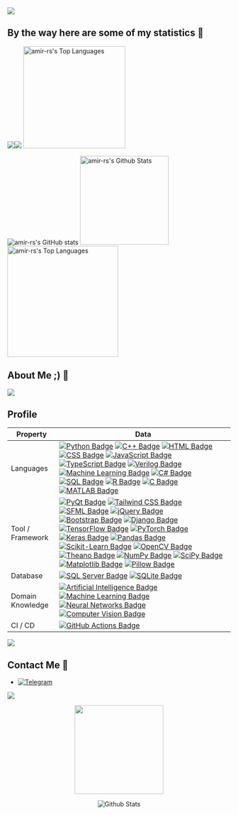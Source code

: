 <div align="center" style="display:flex;">
 <img align="center" src="https://github-widgetbox.vercel.app/api/profile?username=amir-rs&data=followers,repositories,stars,commits&theme=radical" />
</div>

## By the way here are some of my statistics 🚀

![](https://github-profile-summary-cards.vercel.app/api/cards/repos-per-language?username=amir-rs&theme=radical)![](https://github-profile-summary-cards.vercel.app/api/cards/most-commit-language?username=amir-rs&theme=radical)
<a href="https://github.com/amir-rs"><img alt="amir-rs's Top Languages" src="https://github-readme-stats.vercel.app/api/top-langs/?username=amir-rs&langs_count=10&layout=compact&theme=radical&hide_border=true" height="230px" /></a>

![amir-rs's GitHub stats](https://github-readme-stats.vercel.app/api?username=amir-rs&theme=radical&show_icons=true&hide_border=true)
<a href="https://github.com/amir-rs"><img alt="amir-rs's Github Stats" src="https://github-readme-streak-stats.herokuapp.com?user=amir-rs&theme=radical&hide_border=true" height="200px" /></a>
<a href="https://github.com/amir-rs"><img alt="amir-rs's Top Languages" src="http://github-profile-summary-cards.vercel.app/api/cards/profile-details?username=amir-rs&theme=radical" height="250px"/></a>

## About Me ;) 💫



<a href="https://www.youtube.com/watch?v=dQw4w9WgXcQ"><img src="https://user-images.githubusercontent.com/73097560/115834477-dbab4500-a447-11eb-908a-139a6edaec5c.gif"></a>

<!-- sample badge demo https://simpleicons.org/ -->
## Profile
Property                 | Data  
-------------------------|------
Languages                | [![Python Badge](https://img.shields.io/badge/-Python-3776AB?style=flat&logo=Python&logoColor=white)](https://github.com/search?l=Python&q=user%3Azmcx16&type=Repositories) [![C++ Badge](https://img.shields.io/badge/-C++-00599C?style=flat&logo=C%2B%2B&logoColor=white)](https://github.com/search?q=user%3Azmcx16&type=Repositories) [![HTML Badge](https://img.shields.io/badge/-HTML-E34F26?style=flat&logo=HTML5&logoColor=white)](https://github.com/search?q=user%3Azmcx16&type=Repositories) [![CSS Badge](https://img.shields.io/badge/-CSS-1572B6?style=flat&logo=CSS3&logoColor=white)](https://github.com/search?q=user%3Azmcx16&type=Repositories) [![JavaScript Badge](https://img.shields.io/badge/-JavaScript-F7DF1E?style=flat&logo=JavaScript&logoColor=white)](https://github.com/search?l=JavaScript&q=user%3Azmcx16&type=Repositories) [![TypeScript Badge](https://img.shields.io/badge/-TypeScript-007ACC?style=flat&logo=TypeScript&logoColor=white)](https://github.com/search?q=user%3Azmcx16&type=Repositories) [![Verilog Badge](https://img.shields.io/badge/-Verilog-4479A1?style=flat&logo=SystemVerilog&logoColor=white)](https://github.com/search?q=user%3Azmcx16&type=Repositories) [![Machine Learning Badge](https://img.shields.io/badge/-Machine%20Learning-01D277?style=flat&logoColor=white)](https://github.com/zmcx16/AxisTradeCult) [![C# Badge](https://img.shields.io/badge/-C%23-239120?style=flat&logo=C-Sharp&logoColor=white)](https://github.com/search?l=C%23&q=user%3Azmcx16&type=Repositories) [![SQL Badge](https://img.shields.io/badge/-SQL-CC2927?style=flat&logo=microsoftsqlserver&logoColor=white)](https://github.com/search?q=user%3Azmcx16&type=Repositories) [![R Badge](https://img.shields.io/badge/-R-276DC3?style=flat&logo=R&logoColor=white)](https://github.com/search?q=user%3Azmcx16&type=Repositories) [![C Badge](https://img.shields.io/badge/-C-A8B9CC?style=flat&logo=C&logoColor=white)](https://github.com/search?q=user%3Azmcx16&type=Repositories) [![MATLAB Badge](https://img.shields.io/badge/-MATLAB-0076A8?style=flat&logo=Mathworks&logoColor=white)](https://github.com/search?q=user%3Azmcx16&type=Repositories)
Tool / Framework         | [![PyQt Badge](https://img.shields.io/badge/-PyQt-41CD52?style=flat&logo=Qt&logoColor=white)](https://github.com/amir-rs/AxisTradeCult) [![Tailwind CSS Badge](https://img.shields.io/badge/-Tailwind%20CSS-38B2AC?style=flat&logo=Tailwind-CSS&logoColor=white)](https://github.com/search?q=user%3Azmcx16&type=Repositories) [![SFML Badge](https://img.shields.io/badge/-SFML-8CC445?style=flat&logo=SFML&logoColor=white)](https://github.com/search?q=user%3Azmcx16&type=Repositories) [![jQuery Badge](https://img.shields.io/badge/-jQuery-0769AD?style=flat&logo=jQuery&logoColor=white)](https://github.com/search?q=user%3Azmcx16&type=Repositories) [![Bootstrap Badge](https://img.shields.io/badge/-Bootstrap-7952B3?style=flat&logo=Bootstrap&logoColor=white)](https://github.com/search?q=user%3Azmcx16&type=Repositories) [![Django Badge](https://img.shields.io/badge/-Django-092E20?style=flat&logo=Django&logoColor=white)](https://github.com/search?q=user%3Azmcx16&type=Repositories) [![TensorFlow Badge](https://img.shields.io/badge/-TensorFlow-FF6F00?style=flat&logo=TensorFlow&logoColor=white)](https://github.com/search?q=user%3Azmcx16&type=Repositories) [![PyTorch Badge](https://img.shields.io/badge/-PyTorch-EE4C2C?style=flat&logo=PyTorch&logoColor=white)](https://github.com/search?q=user%3Azmcx16&type=Repositories) [![Keras Badge](https://img.shields.io/badge/-Keras-D00000?style=flat&logo=Keras&logoColor=white)](https://github.com/search?q=user%3Azmcx16&type=Repositories) [![Pandas Badge](https://img.shields.io/badge/-Pandas-150458?style=flat&logo=Pandas&logoColor=white)](https://github.com/search?q=user%3Azmcx16&type=Repositories) [![Scikit-Learn Badge](https://img.shields.io/badge/-Scikit%20Learn-F7931E?style=flat&logo=scikit-learn&logoColor=white)](https://github.com/search?q=user%3Azmcx16&type=Repositories) [![OpenCV Badge](https://img.shields.io/badge/-OpenCV-5C3EE8?style=flat&logo=OpenCV&logoColor=white)](https://github.com/search?q=user%3Azmcx16&type=Repositories) [![Theano Badge](https://img.shields.io/badge/-Theano-DD7631?style=flat&logo=Theano&logoColor=white)](https://github.com/search?q=user%3Azmcx16&type=Repositories)  [![NumPy Badge](https://img.shields.io/badge/-NumPy-013243?style=flat&logo=NumPy&logoColor=white)](https://github.com/search?q=user%3Azmcx16&type=Repositories) [![SciPy Badge](https://img.shields.io/badge/-SciPy-8CAAE6?style=flat&logo=SciPy&logoColor=white)](https://github.com/search?q=user%3Azmcx16&type=Repositories) [![Matplotlib Badge](https://img.shields.io/badge/-Matplotlib-11557C?style=flat&logo=Matplotlib&logoColor=white)](https://github.com/search?q=user%3Azmcx16&type=Repositories) [![Pillow Badge](https://img.shields.io/badge/-Pillow-547393?style=flat&logo=Pillow&logoColor=white)](https://github.com/search?q=user%3Azmcx16&type=Repositories)
Database                 | [![SQL Server Badge](https://img.shields.io/badge/-SQL%20Server-CC2927?style=flat&logo=Microsoft-SQL-Server&logoColor=white)](https://github.com/search?q=user%3Azmcx16&type=Repositories) [![SQLite Badge](https://img.shields.io/badge/-SQLite-003B57?style=flat&logo=SQLite&logoColor=white)](https://github.com/search?q=user%3Azmcx16&type=Repositories) 
Domain Knowledge         | [![Artificial Intelligence Badge](https://img.shields.io/badge/-Artificial%20Intelligence-FF6F00?style=flat&logoColor=white)](https://github.com/search?q=user%3Azmcx16&type=Repositories) [![Machine Learning Badge](https://img.shields.io/badge/-Machine%20Learning-01D277?style=flat&logoColor=white)](https://github.com/zmcx16/AxisTradeCult) [![Neural Networks Badge](https://img.shields.io/badge/-Neural%20Networks-FF6F00?style=flat&logoColor=white)](https://github.com/search?q=user%3Azmcx16&type=Repositories) [![Computer Vision Badge](https://img.shields.io/badge/-Computer%20Vision-007ACC?style=flat&logoColor=white)](https://github.com/search?q=user%3Azmcx16&type=Repositories)
CI / CD                   | [![GitHub Actions Badge](https://img.shields.io/badge/-GitHub%20Actions-2088FF?style=flat&logo=GitHub-Actions&logoColor=white)](https://github.com/amir-rs/amir-rs)



<a href="https://www.youtube.com/watch?v=dQw4w9WgXcQ"><img src="https://user-images.githubusercontent.com/73097560/115834477-dbab4500-a447-11eb-908a-139a6edaec5c.gif"></a>

## Contact Me 🚀

- [![Telegram](https://img.shields.io/badge/-Telegram-2CA5E0?style=flat&logo=Telegram&logoColor=white)](https://t.me/notfound_ars)


<a href="https://www.youtube.com/watch?v=dQw4w9WgXcQ"><img src="https://user-images.githubusercontent.com/73097560/115834477-dbab4500-a447-11eb-908a-139a6edaec5c.gif"></a>



<p align='center'>
<img src="https://media.giphy.com/media/TEnXkcsHrP4YedChhA/giphy.gif" width="200" height="200" frameBorder="0" class="giphy-embed" allowFullScreen></img></p>

<p align="center">
<img src="https://raw.githubusercontent.com/mayhemantt/mayhemantt/Update/svg/Bottom.svg" alt="Github Stats" />
</p>

